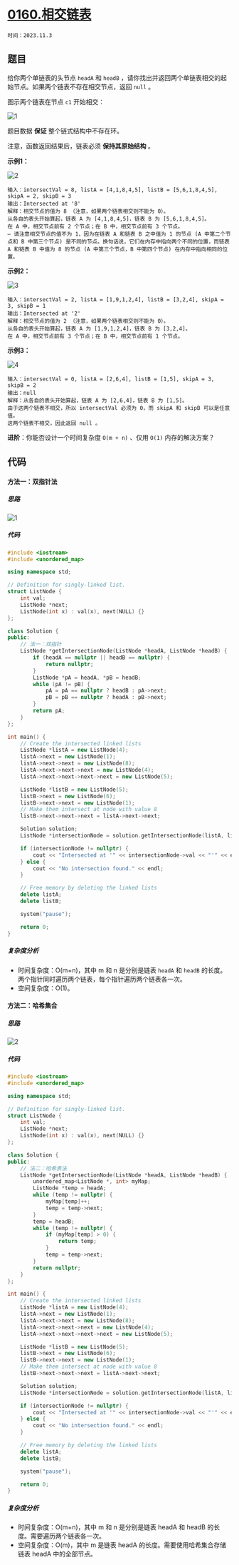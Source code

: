 # [0160.相交链表](https://leetcode.cn/problems/intersection-of-two-linked-lists/)

`时间：2023.11.3`

## 题目

给你两个单链表的头节点 `headA` 和 `headB` ，请你找出并返回两个单链表相交的起始节点。如果两个链表不存在相交节点，返回 `null` 。

图示两个链表在节点 `c1` 开始相交：

![1](pictures/160_statement.png)

题目数据 **保证** 整个链式结构中不存在环。

注意，函数返回结果后，链表必须 **保持其原始结构** 。

**示例1：**

![2](pictures/160_example_1_1.png)

```
输入：intersectVal = 8, listA = [4,1,8,4,5], listB = [5,6,1,8,4,5], skipA = 2, skipB = 3
输出：Intersected at '8'
解释：相交节点的值为 8 （注意，如果两个链表相交则不能为 0）。
从各自的表头开始算起，链表 A 为 [4,1,8,4,5]，链表 B 为 [5,6,1,8,4,5]。
在 A 中，相交节点前有 2 个节点；在 B 中，相交节点前有 3 个节点。
— 请注意相交节点的值不为 1，因为在链表 A 和链表 B 之中值为 1 的节点 (A 中第二个节点和 B 中第三个节点) 是不同的节点。换句话说，它们在内存中指向两个不同的位置，而链表 A 和链表 B 中值为 8 的节点 (A 中第三个节点，B 中第四个节点) 在内存中指向相同的位置。
```

**示例2：**

![3](pictures/160_example_2.png)

```
输入：intersectVal = 2, listA = [1,9,1,2,4], listB = [3,2,4], skipA = 3, skipB = 1
输出：Intersected at '2'
解释：相交节点的值为 2 （注意，如果两个链表相交则不能为 0）。
从各自的表头开始算起，链表 A 为 [1,9,1,2,4]，链表 B 为 [3,2,4]。
在 A 中，相交节点前有 3 个节点；在 B 中，相交节点前有 1 个节点。
```

**示例3：**

![4](pictures/160_example_3.png)

```
输入：intersectVal = 0, listA = [2,6,4], listB = [1,5], skipA = 3, skipB = 2
输出：null
解释：从各自的表头开始算起，链表 A 为 [2,6,4]，链表 B 为 [1,5]。
由于这两个链表不相交，所以 intersectVal 必须为 0，而 skipA 和 skipB 可以是任意值。
这两个链表不相交，因此返回 null 。
```

**进阶**：你能否设计一个时间复杂度 `O(m + n)` 、仅用 `O(1)` 内存的解决方案？

## 代码

#### 方法一：双指针法

##### 思路

![1](pictures/1.png)

##### 代码

```c++
#include <iostream>
#include <unordered_map>

using namespace std;

// Definition for singly-linked list.
struct ListNode {
    int val;
    ListNode *next;
    ListNode(int x) : val(x), next(NULL) {}
};

class Solution {
public:
    // 法一：双指针
    ListNode *getIntersectionNode(ListNode *headA, ListNode *headB) {
        if (headA == nullptr || headB == nullptr) {
            return nullptr;
        }
        ListNode *pA = headA, *pB = headB;
        while (pA != pB) {
            pA = pA == nullptr ? headB : pA->next;
            pB = pB == nullptr ? headA : pB->next;
        }
        return pA;
    }
};

int main() {
    // Create the intersected linked lists
    ListNode *listA = new ListNode(4);
    listA->next = new ListNode(1);
    listA->next->next = new ListNode(8);
    listA->next->next->next = new ListNode(4);
    listA->next->next->next->next = new ListNode(5);

    ListNode *listB = new ListNode(5);
    listB->next = new ListNode(6);
    listB->next->next = new ListNode(1);
    // Make them intersect at node with value 8
    listB->next->next->next = listA->next->next;

    Solution solution;
    ListNode *intersectionNode = solution.getIntersectionNode(listA, listB);

    if (intersectionNode != nullptr) {
        cout << "Intersected at '" << intersectionNode->val << "'" << endl;
    } else {
        cout << "No intersection found." << endl;
    }

    // Free memory by deleting the linked lists
    delete listA;
    delete listB;

    system("pause");

    return 0;
}
```

##### 复杂度分析

- 时间复杂度：O(m+n)，其中 m 和 n 是分别是链表 `headA` 和 `headB` 的长度。两个指针同时遍历两个链表，每个指针遍历两个链表各一次。
- 空间复杂度：O(1)。

#### 方法二：哈希集合

##### 思路

![2](pictures/2.png)

##### 代码

```c++
#include <iostream>
#include <unordered_map>

using namespace std;

// Definition for singly-linked list.
struct ListNode {
    int val;
    ListNode *next;
    ListNode(int x) : val(x), next(NULL) {}
};

class Solution {
public:
    // 法二：哈希表法
    ListNode *getIntersectionNode(ListNode *headA, ListNode *headB) {
        unordered_map<ListNode *, int> myMap;
        ListNode *temp = headA;
        while (temp != nullptr) {
            myMap[temp]++;
            temp = temp->next;
        }
        temp = headB;
        while (temp != nullptr) {
            if (myMap[temp] > 0) {
                return temp;
            }
            temp = temp->next;
        }
        return nullptr;
    }
};

int main() {
    // Create the intersected linked lists
    ListNode *listA = new ListNode(4);
    listA->next = new ListNode(1);
    listA->next->next = new ListNode(8);
    listA->next->next->next = new ListNode(4);
    listA->next->next->next->next = new ListNode(5);

    ListNode *listB = new ListNode(5);
    listB->next = new ListNode(6);
    listB->next->next = new ListNode(1);
    // Make them intersect at node with value 8
    listB->next->next->next = listA->next->next;

    Solution solution;
    ListNode *intersectionNode = solution.getIntersectionNode(listA, listB);

    if (intersectionNode != nullptr) {
        cout << "Intersected at '" << intersectionNode->val << "'" << endl;
    } else {
        cout << "No intersection found." << endl;
    }

    // Free memory by deleting the linked lists
    delete listA;
    delete listB;

    system("pause");

    return 0;
}
```

##### 复杂度分析

- 时间复杂度：O(m+n)，其中 m 和 n 是分别是链表 headA 和 headB 的长度。需要遍历两个链表各一次。
- 空间复杂度：O(m)，其中 m 是链表 headA 的长度。需要使用哈希集合存储链表 headA 中的全部节点。